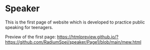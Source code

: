 # Speaker

This is the first page of website which is developed to practice public speaking for teenagers. 

Preview of the first page: https://htmlpreview.github.io/?https://github.com/RadiumSpei/speaker/Page1/blob/main/mew.html